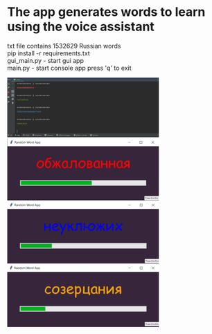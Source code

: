 # The app generates words to learn using the voice assistant
txt file contains 1532629 Russian words  
pip install -r requirements.txt  
gui_main.py - start gui app  
main.py - start console app
press 'q' to exit  

![SCREEN1!](screens/scr.png)
![SCREEN2!](screens/Screenshot_1.png)
![SCREEN3!](screens/Screenshot_2.png)
![SCREEN4!](screens/Screenshot_3.png)




